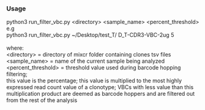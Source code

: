 ### Usage <br />
python3 run_filter_vbc.py \<directory\> \<sample\_name\> \<percent_threshold\> <br />
e.g <br />
python3 run_filter_vbc.py ~/Desktop/test_T/ D_T-CDR3-VBC-2ug 5 <br />
<br />
where: <br />
\<directory\> = directory of mixcr folder containing clones tsv files <br />
\<sample\_name\> = name of the current sample being analyzed <br />
\<percent\_threshold\> = threshold value used during barcode hopping filtering; <br />
	this value is the percentage; this value is multiplied to the most highly <br />
expressed read count value of a clonotype; VBCs with less value than this <br />
multiplication product are deemed as barcode hoppers and are filtered out <br />
from the rest of the analysis <br />
